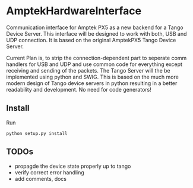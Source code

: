 AmptekHardwareInterface
=======================

Communication interface for Amptek PX5 as a new backend for a Tango Device Server.
This interface will be designed to work with both, USB and UDP connection. It is based on the original AmptekPX5 Tango Device Server.

Current Plan is, to strip the connection-dependent part to seperate comm handlers for USB and UDP and use common code for everything except receiving and sending of the packets.
The Tango Server will the be implemented using python and SWIG. This is based on the much more modern design of Tango device servers in python resulting in a better readability and development. No need for code generators!

Install
-------
Run

    python setup.py install


TODOs
------
- propagde the device state properly up to tango
- verify correct error handling
- add comments, docs

